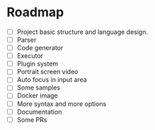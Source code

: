 Roadmap
=======

- [ ] Project basic structure and language design.
- [ ] Parser
- [ ] Code generator
- [ ] Executor
- [ ] Plugin system
- [ ] Portrait screen video
- [ ] Auto focus in input area 
- [ ] Some samples
- [ ] Docker image
- [ ] More syntax and more options
- [ ] Documentation
- [ ] Some PRs
